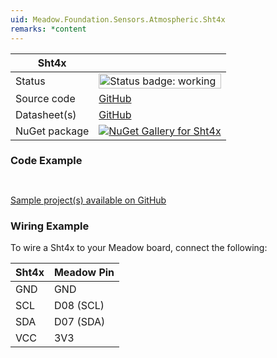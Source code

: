 ```yaml
---
uid: Meadow.Foundation.Sensors.Atmospheric.Sht4x
remarks: *content
---
```


| Sht4x | |
|--------|--------|
| Status | <img src="https://img.shields.io/badge/Working-brightgreen" style="width: auto; height: -webkit-fill-available;" alt="Status badge: working" /> |
| Source code | [GitHub](https://github.com/WildernessLabs/Meadow.Foundation/tree/main/Source/Meadow.Foundation.Peripherals/Sensors.Atmospheric.Sht4x) |
| Datasheet(s) | [GitHub](https://github.com/WildernessLabs/Meadow.Foundation/tree/main/Source/Meadow.Foundation.Peripherals/Sensors.Atmospheric.Sht4x/Datasheet) |
| NuGet package | <a href="https://www.nuget.org/packages/Meadow.Foundation.Sensors.Atmospheric.Sht4x/" target="_blank"><img src="https://img.shields.io/nuget/v/Meadow.Foundation.Sensors.Atmospheric.Sht4x.svg?label=Meadow.Foundation.Sensors.Atmospheric.Sht4x" alt="NuGet Gallery for Sht4x" /></a> |

### Code Example

```csharp



```

[Sample project(s) available on GitHub](https://github.com/WildernessLabs/Meadow.Foundation/tree/main/Source/Meadow.Foundation.Peripherals/Sensors.Atmospheric.Sht4x/Samples/Sht40_Sample)

### Wiring Example

To wire a Sht4x to your Meadow board, connect the following:

| Sht4x  | Meadow Pin  |
|---------|-------------|
| GND     | GND         |
| SCL     | D08 (SCL)   |
| SDA     | D07 (SDA)   |
| VCC     | 3V3         |
